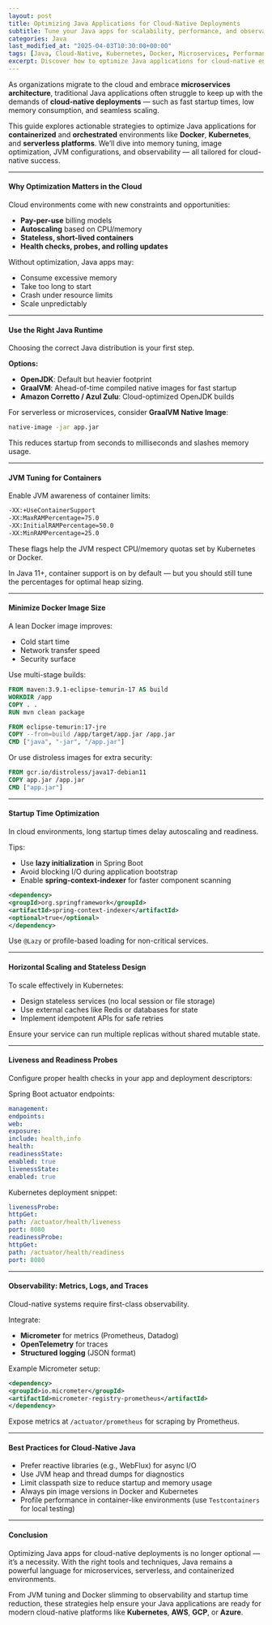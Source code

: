 ```yaml
---
layout: post
title: Optimizing Java Applications for Cloud-Native Deployments
subtitle: Tune your Java apps for scalability, performance, and observability in containerized cloud-native environments
categories: Java
last_modified_at: "2025-04-03T10:30:00+00:00"
tags: [Java, Cloud-Native, Kubernetes, Docker, Microservices, Performance, Optimization]
excerpt: Discover how to optimize Java applications for cloud-native environments with a focus on containerization, resource limits, startup time, memory management, and observability in Kubernetes.
---
```

As organizations migrate to the cloud and embrace **microservices architecture**, traditional Java applications often struggle to keep up with the demands of **cloud-native deployments** — such as fast startup times, low memory consumption, and seamless scaling.

This guide explores actionable strategies to optimize Java applications for **containerized** and **orchestrated** environments like **Docker**, **Kubernetes**, and **serverless platforms**. We’ll dive into memory tuning, image optimization, JVM configurations, and observability — all tailored for cloud-native success.

---

#### Why Optimization Matters in the Cloud

Cloud environments come with new constraints and opportunities:

- **Pay-per-use** billing models
- **Autoscaling** based on CPU/memory
- **Stateless, short-lived containers**
- **Health checks, probes, and rolling updates**

Without optimization, Java apps may:
- Consume excessive memory
- Take too long to start
- Crash under resource limits
- Scale unpredictably

---

#### Use the Right Java Runtime

Choosing the correct Java distribution is your first step.

**Options:**
- **OpenJDK**: Default but heavier footprint
- **GraalVM**: Ahead-of-time compiled native images for fast startup
- **Amazon Corretto / Azul Zulu**: Cloud-optimized OpenJDK builds

For serverless or microservices, consider **GraalVM Native Image**:

```bash
native-image -jar app.jar
```

This reduces startup from seconds to milliseconds and slashes memory usage.

---

#### JVM Tuning for Containers

Enable JVM awareness of container limits:

```bash
-XX:+UseContainerSupport
-XX:MaxRAMPercentage=75.0
-XX:InitialRAMPercentage=50.0
-XX:MinRAMPercentage=25.0
```

These flags help the JVM respect CPU/memory quotas set by Kubernetes or Docker.

In Java 11+, container support is on by default — but you should still tune the percentages for optimal heap sizing.

---

#### Minimize Docker Image Size

A lean Docker image improves:
- Cold start time
- Network transfer speed
- Security surface

Use multi-stage builds:

```dockerfile
FROM maven:3.9.1-eclipse-temurin-17 AS build
WORKDIR /app
COPY . .
RUN mvn clean package

FROM eclipse-temurin:17-jre
COPY --from=build /app/target/app.jar /app.jar
CMD ["java", "-jar", "/app.jar"]
```

Or use distroless images for extra security:

```dockerfile
FROM gcr.io/distroless/java17-debian11
COPY app.jar /app.jar
CMD ["app.jar"]
```

---

#### Startup Time Optimization

In cloud environments, long startup times delay autoscaling and readiness.

Tips:
- Use **lazy initialization** in Spring Boot
- Avoid blocking I/O during application bootstrap
- Enable **spring-context-indexer** for faster component scanning

```xml
<dependency>
<groupId>org.springframework</groupId>
<artifactId>spring-context-indexer</artifactId>
<optional>true</optional>
</dependency>
```

Use `@Lazy` or profile-based loading for non-critical services.

---

#### Horizontal Scaling and Stateless Design

To scale effectively in Kubernetes:
- Design stateless services (no local session or file storage)
- Use external caches like Redis or databases for state
- Implement idempotent APIs for safe retries

Ensure your service can run multiple replicas without shared mutable state.

---

#### Liveness and Readiness Probes

Configure proper health checks in your app and deployment descriptors:

Spring Boot actuator endpoints:

```yml
management:
endpoints:
web:
exposure:
include: health,info
health:
readinessState:
enabled: true
livenessState:
enabled: true
```

Kubernetes deployment snippet:

```yml
livenessProbe:
httpGet:
path: /actuator/health/liveness
port: 8080
readinessProbe:
httpGet:
path: /actuator/health/readiness
port: 8080
```

---

#### Observability: Metrics, Logs, and Traces

Cloud-native systems require first-class observability.

Integrate:
- **Micrometer** for metrics (Prometheus, Datadog)
- **OpenTelemetry** for traces
- **Structured logging** (JSON format)

Example Micrometer setup:

```xml
<dependency>
<groupId>io.micrometer</groupId>
<artifactId>micrometer-registry-prometheus</artifactId>
</dependency>
```

Expose metrics at `/actuator/prometheus` for scraping by Prometheus.

---

#### Best Practices for Cloud-Native Java

- Prefer reactive libraries (e.g., WebFlux) for async I/O
- Use JVM heap and thread dumps for diagnostics
- Limit classpath size to reduce startup and memory usage
- Always pin image versions in Docker and Kubernetes
- Profile performance in container-like environments (use `Testcontainers` for local testing)

---

#### Conclusion

Optimizing Java apps for cloud-native deployments is no longer optional — it’s a necessity. With the right tools and techniques, Java remains a powerful language for microservices, serverless, and containerized environments.

From JVM tuning and Docker slimming to observability and startup time reduction, these strategies help ensure your Java applications are ready for modern cloud-native platforms like **Kubernetes**, **AWS**, **GCP**, or **Azure**.
